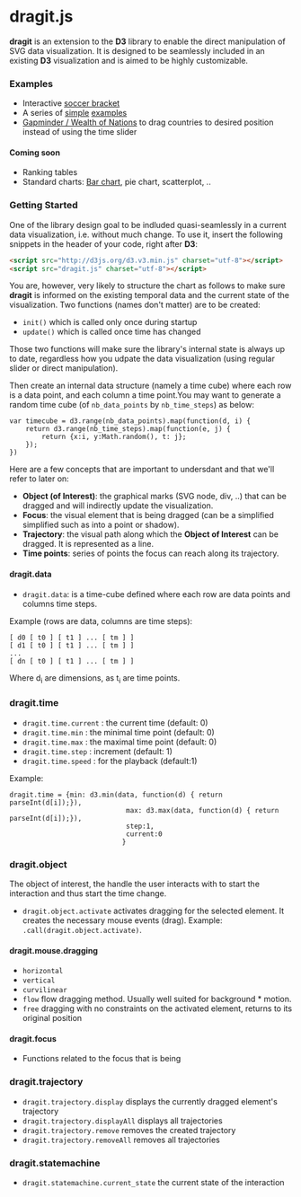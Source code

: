 dragit.js
==========

**dragit** is an extension to the **D3** library to enable the direct manipulation of SVG data visualization. It is designed to be seamlessly included in an existing **D3** visualization and is aimed to be highly customizable.

### Examples

* Interactive [soccer bracket](http://romain.vuillemot.net/projects/worldcup14/)
* A series of [simple](http://romsson.github.io/dragit/example/test_single_point.html) [examples](http://romsson.github.io/dragit/example/test_multi_points.html)
* [Gapminder / Wealth of Nations](http://romsson.github.io/dragit/example/nations.html) to drag countries to desired position instead of using the time slider

#### Coming soon

* Ranking tables
* Standard charts: [Bar chart](http://romsson.github.io/dragit/example/test_barchart.html), pie chart, scatterplot, ..

### Getting Started

One of the library design goal to be indluded quasi-seamlessly in a current data visualization, i.e. without much change. To use it, insert the following snippets in the header of your code, right after **D3**:

```html
<script src="http://d3js.org/d3.v3.min.js" charset="utf-8"></script>
<script src="dragit.js" charset="utf-8"></script>
```

You are, however, very likely to structure the chart as follows to make sure **dragit** is informed on the existing temporal data and the current state of the visualization. Two functions (names don't matter) are to be created:

* `init()` which is called only once during startup
* `update()` which is called once time has changed

Those two functions will make sure the library's internal state is always up to date, regardless how you udpate the data visualization (using regular slider or direct manipulation).

Then create an internal data structure (namely a time cube) where each row is a data point, and each column a time point.You may want to generate a random time cube (of `nb_data_points` by `nb_time_steps`) as below:

```
var timecube = d3.range(nb_data_points).map(function(d, i) {
	return d3.range(nb_time_steps).map(function(e, j) { 
		return {x:i, y:Math.random(), t: j};
	});
})
```

Here are a few concepts that are important to undersdant and that we'll refer to later on:

* **Object (of Interest)**: the graphical marks (SVG node, div, ..) that can be dragged and will indirectly update the visualization.
* **Focus**: the visual element that is being dragged (can be a simplified simplified such as into a point or shadow).
* **Trajectory**: the visual path along which the **Object of Interest** can be dragged. It is represented as a line.
* **Time points**: series of points the focus can reach along its trajectory.

#### dragit.data

* `dragit.data`: is a time-cube defined where each row are data points and columns time steps.

Example (rows are data, columns are time steps):

```
[ d0 [ t0 ] [ t1 ] ... [ tm ] ]
[ d1 [ t0 ] [ t1 ] ... [ tm ] ]
...
[ dn [ t0 ] [ t1 ] ... [ tm ] ]
```

Where d<sub>i</sub> are dimensions, as t<sub>i</sub> are time points.

### dragit.time

* `dragit.time.current` 	: 	the current time (default: 0)
* `dragit.time.min`		: 	the minimal time point (default: 0)
* `dragit.time.max`		: 	the maximal time point (default: 0)
* `dragit.time.step`		: 	increment (default: 1)
* `dragit.time.speed`		: 	for the playback (default:1)

Example:

```
dragit.time = {min: d3.min(data, function(d) { return parseInt(d[i]);}), 
							 max: d3.max(data, function(d) { return parseInt(d[i]);}), 
							 step:1, 
							 current:0
							}
```

### dragit.object

The object of interest, the handle the user interacts with to start the interaction and thus start the time change.

* `dragit.object.activate` activates dragging for the selected element. It creates the necessary mouse events (drag). Example: `.call(dragit.object.activate)`.

#### dragit.mouse.dragging

* `horizontal`
* `vertical`
* `curvilinear`
* `flow` flow dragging method. Usually well suited for background * motion.
* `free` dragging with no constraints on the activated element, returns to its original position

#### dragit.focus

* Functions related to the focus that is being 

### dragit.trajectory

* `dragit.trajectory.display` displays the currently dragged element's trajectory
* `dragit.trajectory.displayAll` displays all trajectories
* `dragit.trajectory.remove` removes the created trajectory
* `dragit.trajectory.removeAll` removes all trajectories

### dragit.statemachine

* `dragit.statemachine.current_state` the current state of the interaction
